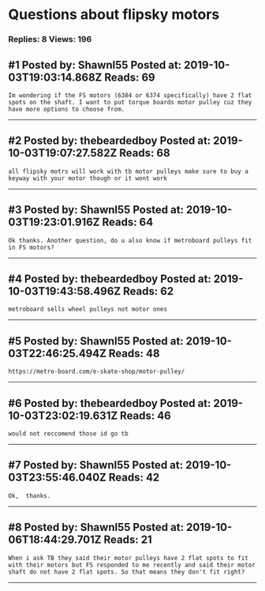 # Questions about flipsky motors

### Replies: 8 Views: 196

## \#1 Posted by: Shawnl55 Posted at: 2019-10-03T19:03:14.868Z Reads: 69

```
Im wondering if the FS motors (6384 or 6374 specifically) have 2 flat spots on the shaft. I want to put torque boards motor pulley cuz they have more options to choose from.
```

---
## \#2 Posted by: thebeardedboy Posted at: 2019-10-03T19:07:27.582Z Reads: 68

```
all flipsky motrs will work with tb motor pulleys make sure to buy a keyway with your motor though or it wont work
```

---
## \#3 Posted by: Shawnl55 Posted at: 2019-10-03T19:23:01.916Z Reads: 64

```
Ok thanks. Another question, do u also know if metroboard pulleys fit in FS motors?
```

---
## \#4 Posted by: thebeardedboy Posted at: 2019-10-03T19:43:58.496Z Reads: 62

```
metroboard sells wheel pulleys not motor ones
```

---
## \#5 Posted by: Shawnl55 Posted at: 2019-10-03T22:46:25.494Z Reads: 48

```
https://metro-board.com/e-skate-shop/motor-pulley/
```

---
## \#6 Posted by: thebeardedboy Posted at: 2019-10-03T23:02:19.631Z Reads: 46

```
would not reccomend those id go tb
```

---
## \#7 Posted by: Shawnl55 Posted at: 2019-10-03T23:55:46.040Z Reads: 42

```
Ok,  thanks.
```

---
## \#8 Posted by: Shawnl55 Posted at: 2019-10-06T18:44:29.701Z Reads: 21

```
When i ask TB they said their motor pulleys have 2 flat spots to fit with their motors but FS responded to me recently and said their motor shaft do not have 2 flat spots. So that means they don't fit right?
```

---

